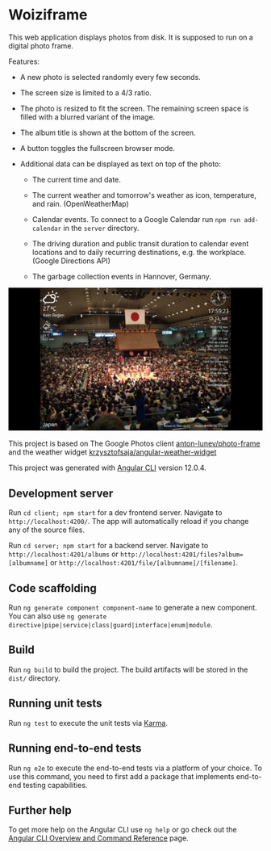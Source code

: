 # Woiziframe

This web application displays photos from disk. It is supposed to run on a digital photo frame.

Features:

- A new photo is selected randomly every few seconds.

- The screen size is limited to a 4/3 ratio.

- The photo is resized to fit the screen. The remaining screen space is filled with a blurred variant of the image.

- The album title is shown at the bottom of the screen.

- A button toggles the fullscreen browser mode.

- Additional data can be displayed as text on top of the photo:

  - The current time and date.

  - The current weather and tomorrow's weather as icon, temperature, and rain. (OpenWeatherMap)

  - Calendar events. To connect to a Google Calendar run `npm run add-calendar` in the `server` directory.

  - The driving duration and public transit duration to calendar event locations and to daily recurring destinations, e.g. the workplace. (Google Directions API)

  - The garbage collection events in Hannover, Germany.

![screenshot](docs/screenshot.png)

This project is based on The Google Photos client [anton-lunev/photo-frame](https://github.com/anton-lunev/photo-frame) and the weather widget [krzysztofsaja/angular-weather-widget](https://github.com/krzysztofsaja/angular-weather-widget)

This project was generated with [Angular CLI](https://github.com/angular/angular-cli) version 12.0.4.

## Development server

Run `cd client; npm start` for a dev frontend server. Navigate to `http://localhost:4200/`. The app will automatically reload if you change any of the source files.

Run `cd server; npm start` for a backend server. Navigate to `http://localhost:4201/albums` or `http://localhost:4201/files?album=[albumname]` or `http://localhost:4201/file/[albumname]/[filename]`.

## Code scaffolding

Run `ng generate component component-name` to generate a new component. You can also use `ng generate directive|pipe|service|class|guard|interface|enum|module`.

## Build

Run `ng build` to build the project. The build artifacts will be stored in the `dist/` directory.

## Running unit tests

Run `ng test` to execute the unit tests via [Karma](https://karma-runner.github.io).

## Running end-to-end tests

Run `ng e2e` to execute the end-to-end tests via a platform of your choice. To use this command, you need to first add a package that implements end-to-end testing capabilities.

## Further help

To get more help on the Angular CLI use `ng help` or go check out the [Angular CLI Overview and Command Reference](https://angular.io/cli) page.
